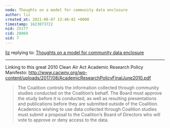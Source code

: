 ```yaml
---
node: Thoughts on a model for community data enclosure
author: liz
created_at: 2021-06-07 13:48:42 +0000
timestamp: 1623073722
nid: 25177
cid: 28869
uid: 7
---
```




[liz](../profile/liz) replying to: [Thoughts on a model for community data enclosure](../notes/warren/12-06-2020/thoughts-on-a-model-for-community-data-enclosure)

----
Linking to this great 2010 Clean Air Act Academic Research Policy Manifesto: http://www.cacwny.org/wp-content/uploads/2017/08/AcademicResearchPolicyFinalJune2010.pdf
>The Coalition controls the information collected through community studies conducted on the Coalition’s behalf. The Board must approve the study before it is conducted, as well as resulting presentations and publications before they are submitted outside of the Coalition. Academics wishing to use data collected through Coalition studies must submit a proposal to the Coalition’s Board of Directors who will vote to approve or deny access to the data.